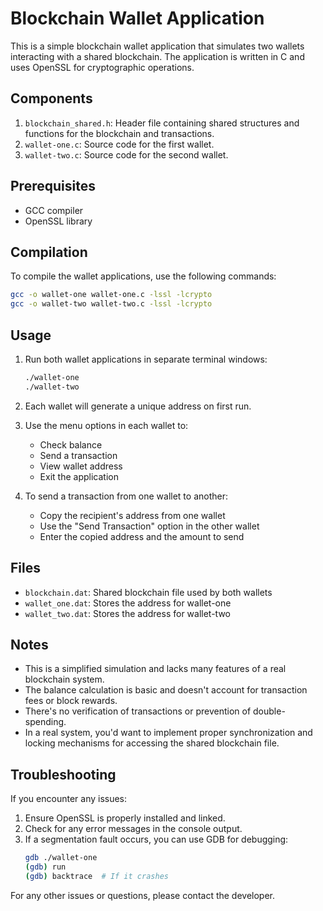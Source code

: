 # Blockchain Wallet Application

This is a simple blockchain wallet application that simulates two wallets interacting with a shared blockchain. The application is written in C and uses OpenSSL for cryptographic operations.

## Components

1. `blockchain_shared.h`: Header file containing shared structures and functions for the blockchain and transactions.
2. `wallet-one.c`: Source code for the first wallet.
3. `wallet-two.c`: Source code for the second wallet.

## Prerequisites

- GCC compiler
- OpenSSL library

## Compilation

To compile the wallet applications, use the following commands:

```bash
gcc -o wallet-one wallet-one.c -lssl -lcrypto
gcc -o wallet-two wallet-two.c -lssl -lcrypto
```

## Usage

1. Run both wallet applications in separate terminal windows:

   ```bash
   ./wallet-one
   ./wallet-two
   ```

2. Each wallet will generate a unique address on first run.

3. Use the menu options in each wallet to:
   - Check balance
   - Send a transaction
   - View wallet address
   - Exit the application

4. To send a transaction from one wallet to another:
   - Copy the recipient's address from one wallet
   - Use the "Send Transaction" option in the other wallet
   - Enter the copied address and the amount to send

## Files

- `blockchain.dat`: Shared blockchain file used by both wallets
- `wallet_one.dat`: Stores the address for wallet-one
- `wallet_two.dat`: Stores the address for wallet-two

## Notes

- This is a simplified simulation and lacks many features of a real blockchain system.
- The balance calculation is basic and doesn't account for transaction fees or block rewards.
- There's no verification of transactions or prevention of double-spending.
- In a real system, you'd want to implement proper synchronization and locking mechanisms for accessing the shared blockchain file.

## Troubleshooting

If you encounter any issues:
1. Ensure OpenSSL is properly installed and linked.
2. Check for any error messages in the console output.
3. If a segmentation fault occurs, you can use GDB for debugging:
   ```bash
   gdb ./wallet-one
   (gdb) run
   (gdb) backtrace  # If it crashes
   ```

For any other issues or questions, please contact the developer.